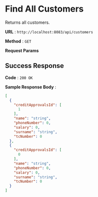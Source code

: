 # Find All Customers

Returns all customers.

**URL** : `http://localhost:8083/api/customers`

**Method** : `GET`

**Request Params**

## Success Response

**Code** : `200 OK`

**Sample Response Body** :

```json
[
  {
    "creditApprovalsId": [
      1
    ],
    "name": "string",
    "phoneNumber": 0,
    "salary": 0,
    "surname": "string",
    "tcNumber": 0
  },
  {
    "creditApprovalsId": [
      0
    ],
    "name": "string",
    "phoneNumber": 0,
    "salary": 0,
    "surname": "string",
    "tcNumber": 0
  }
]
```